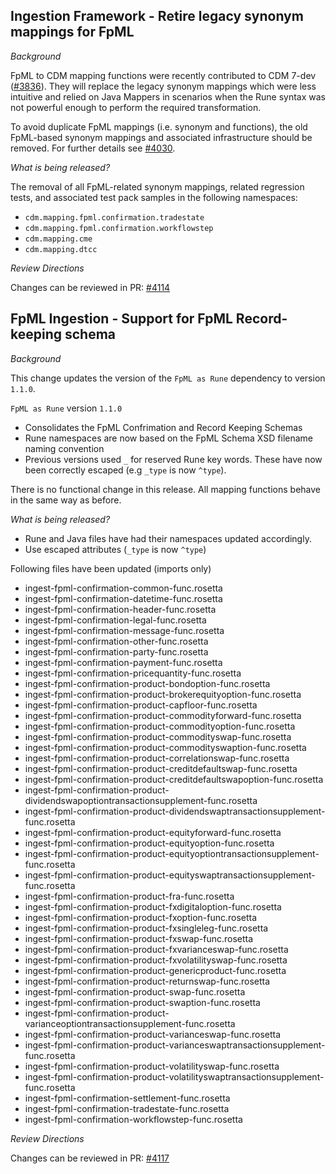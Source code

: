 ## Ingestion Framework - Retire legacy synonym mappings for FpML

*Background*

FpML to CDM mapping functions were recently contributed to CDM 7-dev ([#3836](https://github.com/finos/common-domain-model/issues/3836)). They will replace the legacy synonym mappings which were less intuitive and relied on Java Mappers in scenarios when the Rune syntax was not powerful enough to perform the required transformation.

To avoid duplicate FpML mappings (i.e. synonym and functions), the old FpML-based synonym mappings and associated infrastructure should be removed. For further details see [#4030](https://github.com/finos/common-domain-model/issues/4030).

*What is being released?*

The removal of all FpML-related synonym mappings, related regression tests, and associated test pack samples in the following namespaces: 
- `cdm.mapping.fpml.confirmation.tradestate`
- `cdm.mapping.fpml.confirmation.workflowstep`
- `cdm.mapping.cme`
- `cdm.mapping.dtcc`

*Review Directions*

Changes can be reviewed in PR: [#4114](https://github.com/finos/common-domain-model/pull/4114)


## FpML Ingestion - Support for FpML Record-keeping schema

*Background*

This change updates the version of the `FpML as Rune` dependency to version `1.1.0`.

`FpML as Rune` version `1.1.0`
- Consolidates the FpML Confrimation and Record Keeping Schemas
- Rune namespaces are now based on the FpML Schema XSD filename naming convention
- Previous versions used `_` for reserved Rune key words. These have now been correctly escaped (e.g `_type` is now `^type`).

There is no functional change in this release. All mapping functions behave in the same way as before.

*What is being released?*

- Rune and Java files have had their namespaces updated accordingly.
- Use escaped attributes (`_type` is now `^type`)

Following files have been updated (imports only)
- ingest-fpml-confirmation-common-func.rosetta
- ingest-fpml-confirmation-datetime-func.rosetta
- ingest-fpml-confirmation-header-func.rosetta
- ingest-fpml-confirmation-legal-func.rosetta
- ingest-fpml-confirmation-message-func.rosetta
- ingest-fpml-confirmation-other-func.rosetta
- ingest-fpml-confirmation-party-func.rosetta
- ingest-fpml-confirmation-payment-func.rosetta
- ingest-fpml-confirmation-pricequantity-func.rosetta
- ingest-fpml-confirmation-product-bondoption-func.rosetta
- ingest-fpml-confirmation-product-brokerequityoption-func.rosetta
- ingest-fpml-confirmation-product-capfloor-func.rosetta
- ingest-fpml-confirmation-product-commodityforward-func.rosetta
- ingest-fpml-confirmation-product-commodityoption-func.rosetta
- ingest-fpml-confirmation-product-commodityswap-func.rosetta
- ingest-fpml-confirmation-product-commodityswaption-func.rosetta
- ingest-fpml-confirmation-product-correlationswap-func.rosetta
- ingest-fpml-confirmation-product-creditdefaultswap-func.rosetta
- ingest-fpml-confirmation-product-creditdefaultswapoption-func.rosetta
- ingest-fpml-confirmation-product-dividendswapoptiontransactionsupplement-func.rosetta
- ingest-fpml-confirmation-product-dividendswaptransactionsupplement-func.rosetta
- ingest-fpml-confirmation-product-equityforward-func.rosetta
- ingest-fpml-confirmation-product-equityoption-func.rosetta
- ingest-fpml-confirmation-product-equityoptiontransactionsupplement-func.rosetta
- ingest-fpml-confirmation-product-equityswaptransactionsupplement-func.rosetta
- ingest-fpml-confirmation-product-fra-func.rosetta
- ingest-fpml-confirmation-product-fxdigitaloption-func.rosetta
- ingest-fpml-confirmation-product-fxoption-func.rosetta
- ingest-fpml-confirmation-product-fxsingleleg-func.rosetta
- ingest-fpml-confirmation-product-fxswap-func.rosetta
- ingest-fpml-confirmation-product-fxvarianceswap-func.rosetta
- ingest-fpml-confirmation-product-fxvolatilityswap-func.rosetta
- ingest-fpml-confirmation-product-genericproduct-func.rosetta
- ingest-fpml-confirmation-product-returnswap-func.rosetta
- ingest-fpml-confirmation-product-swap-func.rosetta
- ingest-fpml-confirmation-product-swaption-func.rosetta
- ingest-fpml-confirmation-product-varianceoptiontransactionsupplement-func.rosetta
- ingest-fpml-confirmation-product-varianceswap-func.rosetta
- ingest-fpml-confirmation-product-varianceswaptransactionsupplement-func.rosetta
- ingest-fpml-confirmation-product-volatilityswap-func.rosetta
- ingest-fpml-confirmation-product-volatilityswaptransactionsupplement-func.rosetta
- ingest-fpml-confirmation-settlement-func.rosetta
- ingest-fpml-confirmation-tradestate-func.rosetta
- ingest-fpml-confirmation-workflowstep-func.rosetta

*Review Directions*

Changes can be reviewed in PR: [#4117](https://github.com/finos/common-domain-model/pull/4117)
